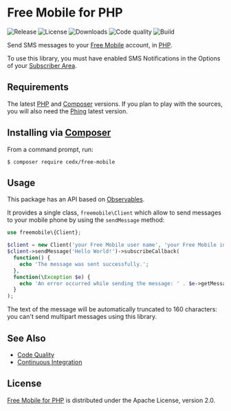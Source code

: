 # Free Mobile for PHP
![Release](https://img.shields.io/packagist/v/cedx/free-mobile.svg) ![License](https://img.shields.io/packagist/l/cedx/free-mobile.svg) ![Downloads](https://img.shields.io/packagist/dt/cedx/free-mobile.svg) ![Code quality](https://img.shields.io/codacy/grade/73859544fbc54257b639170a26acdc53.svg) ![Build](https://img.shields.io/travis/cedx/free-mobile.php.svg)

Send SMS messages to your [Free Mobile](http://mobile.free.fr) account, in [PHP](https://secure.php.net).

To use this library, you must have enabled SMS Notifications in the Options of your [Subscriber Area](https://mobile.free.fr/moncompte).

## Requirements
The latest [PHP](https://secure.php.net) and [Composer](https://getcomposer.org) versions.
If you plan to play with the sources, you will also need the [Phing](https://www.phing.info) latest version.

## Installing via [Composer](https://getcomposer.org)
From a command prompt, run:

```shell
$ composer require cedx/free-mobile
```

## Usage
This package has an API based on [Observables](http://reactivex.io/intro.html).

It provides a single class, `freemobile\Client` which allow to send messages to your mobile phone by using the `sendMessage` method:

```php
use freemobile\{Client};

$client = new Client('your Free Mobile user name', 'your Free Mobile identification key');
$client->sendMessage('Hello World!')->subscribeCallback(
  function() {
    echo 'The message was sent successfully.';
  },
  function(\Exception $e) {
    echo 'An error occurred while sending the message: ' . $e->getMessage();
  }
);
```

The text of the message will be automatically truncated to 160 characters: you can't send multipart messages using this library.

## See Also
- [Code Quality](https://www.codacy.com/app/cedx/free-mobile-php)
- [Continuous Integration](https://travis-ci.org/cedx/free-mobile.php)

## License
[Free Mobile for PHP](https://github.com/cedx/free-mobile.php) is distributed under the Apache License, version 2.0.
